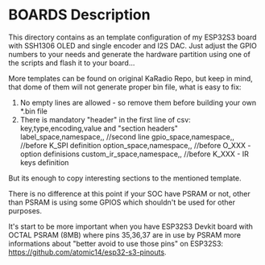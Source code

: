 # BOARDS Description

This directory contains as an template configuration of my ESP32S3 board with SSH1306 OLED and single encoder and I2S DAC. 
Just adjust the GPIO numbers to your needs and generate the hardware partition using one of the scripts and flash it to your board... 

More templates can be found on original KaRadio Repo, but keep in mind, that dome of them will not generate proper bin file, what is easy to fix:
1. No empty lines are allowed - so remove them before building your own *.bin file
2. There is mandatory "header" in the first line of csv:
                key,type,encoding,value
    and "section headers"
                label_space,namespace,,         //second line
                gpio_space,namespace,,          //before K_SPI definition
                option_space,namespace,,        //before O_XXX - option definisions
                custom_ir_space,namespace,,     //before K_XXX - IR keys definition

But its enough to copy interesting sections to the mentioned template. 

There is no difference at this point if your SOC have PSRAM or not, other than PSRAM is using some GPIOS which shouldn't be used for other purposes.

It's start to be more important when you have ESP32S3 Devkit board with OCTAL PSRAM (8MB) where pins 35,36,37 are in use by PSRAM
more informations about "better avoid to use those pins" on ESP32S3: https://github.com/atomic14/esp32-s3-pinouts.


